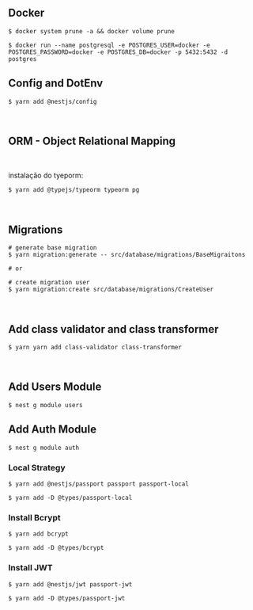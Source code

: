 ## Docker

```bach
$ docker system prune -a && docker volume prune
``` 

```bach
$ docker run --name postgresql -e POSTGRES_USER=docker -e POSTGRES_PASSWORD=docker -e POSTGRES_DB=docker -p 5432:5432 -d postgres
```

## Config and DotEnv

```bach
$ yarn add @nestjs/config 
```

<br>


## ORM - Object Relational Mapping

<br>

instalação do tyeporm:

```bach
$ yarn add @typejs/typeorm typeorm pg
```

<br>

## Migrations

```bach
# generate base migration
$ yarn migration:generate -- src/database/migrations/BaseMigraitons

# or 

# create migration user
$ yarn migration:create src/database/migrations/CreateUser
```

<br>

## Add class validator and class transformer

```bach
$ yarn yarn add class-validator class-transformer
```

<br>

## Add Users Module

```bach
$ nest g module users
```

## Add Auth Module

```bach
$ nest g module auth
```

### Local Strategy

```bach
$ yarn add @nestjs/passport passport passport-local

$ yarn add -D @types/passport-local
```

### Install Bcrypt

```bach
$ yarn add bcrypt

$ yarn add -D @types/bcrypt
```

### Install JWT

```bach
$ yarn add @nestjs/jwt passport-jwt

$ yarn add -D @types/passport-jwt
```